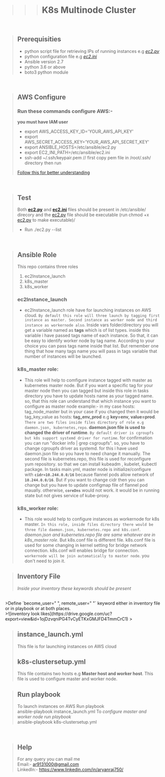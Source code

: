 <!--- Headings --->
>>># **K8s Multinode Cluster**

<br>

>## **Prerequisities** 
>- python script file for retrieving IPs of running instances e.g *[ec2.py](https://raw.githubusercontent.com/ansible/ansible/stable-1.9/plugins/inventory/ec2.py)*
>- python configuration file e.g *[ec2.ini](https://raw.githubusercontent.com/ansible/ansible/stable-1.9/plugins/inventory/ec2.ini)*
>- Ansible version 2.7
>- python 3.6 or above 
>- boto3 python module

<br>

> ## **AWS Configure** 
>### Run these commands configure AWS:-
>**you must have IAM user**
>- export AWS_ACCESS_KEY_ID='YOUR_AWS_API_KEY'
>- export AWS_SECRET_ACCESS_KEY='YOUR_AWS_API_SECRET_KEY'
>- export ANSIBLE_HOSTS=/etc/ansible/ec2.py
>- export EC2_INI_PATH=/etc/ansible/ec2.ini
>- ssh-add ~/.ssh/keypair.pem // first copy pem file in /root/.ssh/ directory then run
>
> [Follow this for better understanding](https://docs.ansible.com/ansible/2.5/user_guide/intro_dynamic_inventory.html#example-aws-ec2-external-inventory-script)

<br>

> ## **Test** 
>Both **[ec2.py](https://raw.githubusercontent.com/ansible/ansible/stable-1.9/plugins/inventory/ec2.py)** and **[ec2.ini](https://raw.githubusercontent.com/ansible/ansible/stable-1.9/plugins/inventory/ec2.ini)** files should be present in /etc/ansible/ direcory and the [ec2.py](https://raw.githubusercontent.com/ansible/ansible/stable-1.9/plugins/inventory/ec2.py) file should be executable (run chmod +x [ec2.py](https://raw.githubusercontent.com/ansible/ansible/stable-1.9/plugins/inventory/ec2.py) to make executable)/
>* Run ./ec2.py --list

<br>

>## **Ansible Role**
>This repo contains three roles
>1. ec2Instance_launch 
>2. k8s_master
>3. k8s_worker
>### **ec2Instance_launch**
>- ec2Instance_launch role have for launching instances on AWS cloud. ```By default this role will three launch by tagging first instance as master. Second instance as worker node and third instance as workernode also```.  Inside vars folder/directory you will get a variable named as **tags** which is of list types. inside this variable i have passed tags name of 
each instance. So that, it can be easy to identify worker node by tag name. According to your choice you can pass tags name inside that list. But remember one thing that how many 
tags name you will pass in tags variable that number of instances will be launched.
>### **k8s_master role**:
>- This role will help to comfigure instance tagged with master as kubernetes master node. But if you want a specific tag for your master node then you can tagged but inside this
role in tasks directory you have to update hosts name as your tagged name. so, that this role can understand that which instance you want to configure as master node
example:- in my case hosts: tag_node_master but in your case if you changed then it would be tag_key_value as hosts: **tag_env_prod** e.g **key=env, value=prod**.
`There are two files inside files directory of role e.g daemon.json, kubernetes,repo`.  **daemon.json file is used to changed the driver of runtime**. ```By default driver is
cgroupfs but k8s support systemd driver for runtime```. for confirmation you can run "docker info | grep csgroupfs". so, you have to change cgroupfs driver as systemd. for this 
i have used daemon.json file so you have to need change it manually. The second file is kubernetes.repo, this file is used for reconfigure yum repository. so that we can install 
kubeadm , kubelet, kubectl package. 
In tasks main.yml, master node is initialize/configure with **```cidr=10.244.0.0/16```** because flannel pods allow network of **```10.244.0.0/16```**. But if you want to change cidr then you can
change but you have to update configmap file of flannel pod maually. otherwise, **```coreDns```** would not work. it would be in running state but not gives service of kube-proxy.
>### **k8s_worker role**:
>- This role would help to configure instances as workernode for k8s master. ```In this role, inside files directory there would be three file daemon.json, kubernetes.repo and k8s.conf```.
*daemon.json and kubernetes.repo file are same whatever are in k8s_master role*. But k8s.conf file is different file. k8s.conf file is used for some changing in kernel setting for 
bridge network connection. k8s.conf will enables bridge for connection. ```workernode will be join automatically to master node```. you don't need to join it.

>## Inventory File
> *Inside your inventory these keywords should be present* 
<br>
>Define `become_user=" ", remote_user=" "` keyword either in inventory file or in playbook or at both places. <br>
>![inventory look likes](https://drive.google.com/uc?export=view&id=1ojDzvqniPG4TvCyETKxGMJFD4TmmCrC1)
>

<br>

>## instance_launch.yml
> This file is for launching instances on AWS cloud
> 
>## k8s-clustersetup.yml
> This file contains two hosts e.g **Master host and worker host**. This file is used to configure master and worker node.

>## Run playbook
>To launch instances on AWS Run playbook
><br> ansible-playbook instance_launch.yml
> To *configure master and worker node run playbook*
><br> ansible-playbook k8s-clustersetup.yml

<br>

>## Help
>For any query you can mail me <br>
Email:- ar9131000@gmail.com <br>
LinkedIn:- https://www.linkedin.com/in/aryanraj750/
